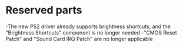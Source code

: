 # Reserved parts

-The new PS2 driver already supports brightness shortcuts, and the "Brightness Shortcuts" component is no longer needed
-"CMOS Reset Patch" and "Sound Card IRQ Patch" are no longer applicable

